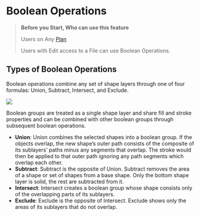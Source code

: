 # Boolean Operations

>**Before you Start, Who can use this feature**
>
>Users on Any [Plan](/hc/en-us/articles/360040328273-Choose-a-Figma-Plan)
>
>Users with Edit access to a File can use Boolean Operations.

## Types of Boolean Operations

Boolean operations combine any set of shape layers through one of four formulas: Union, Subtract, Intersect, and Exclude. 

![](https://cdn.coiven.com/static/doc/Screen%20Shot%202018-01-10%20at%205.23.22%20PM.png)

Boolean groups are treated as a single shape layer and share fill and stroke properties and can be combined with other boolean groups through subsequent boolean operations.

*   **Union**: Union combines the selected shapes into a boolean group. If the objects overlap, the new shape’s outer path consists of the composite of its sublayers’ paths minus any segments that overlap. The stroke would then be applied to that outer path ignoring any path segments which overlap each other.
*   **Subtract**: Subtract is the opposite of Union. Subtract removes the area of a shape or set of shapes from a base shape. Only the bottom shape layer is solid, the rest are subtracted from it.
*   **Intersect**: Intersect creates a boolean group whose shape consists only of the overlapping parts of its sublayers.
*   **Exclude**: Exclude is the opposite of Intersect. Exclude shows only the areas of its sublayers that do not overlap.
